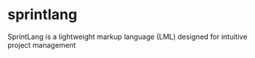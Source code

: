 # sprintlang
SprintLang is a lightweight markup language (LML) designed for intuitive project management

